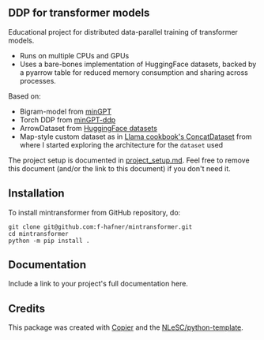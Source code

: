 
## DDP for transformer models

Educational project for distributed data-parallel training of transformer models.
- Runs on multiple CPUs and GPUs
- Uses a bare-bones implementation of HuggingFace datasets, backed by a pyarrow
table for reduced memory consumption and sharing across processes.

Based on:
- Bigram-model from [minGPT](https://github.com/karpathy/minGPT)
- Torch DDP from [minGPT-ddp](https://github.com/subramen/minGPT-ddp)
- ArrowDataset from [HuggingFace datasets](https://github.com/huggingface/datasets)
- Map-style custom dataset as in [Llama cookbook's ConcatDataset](https://github.com/meta-llama/llama-cookbook/blob/main/src/llama_cookbook/data/concatenator.py) from where I started exploring the architecture for the `dataset` used

The project setup is documented in [project_setup.md](project_setup.md). Feel free to remove this document (and/or the link to this document) if you don't need it.

## Installation

To install mintransformer from GitHub repository, do:

```console
git clone git@github.com:f-hafner/mintransformer.git
cd mintransformer
python -m pip install .
```

## Documentation

Include a link to your project's full documentation here.


## Credits

This package was created with [Copier](https://github.com/copier-org/copier) and the [NLeSC/python-template](https://github.com/NLeSC/python-template).
